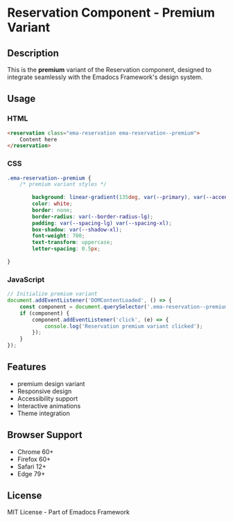 # Reservation Component - Premium Variant

## Description
This is the **premium** variant of the Reservation component, designed to integrate seamlessly with the Emadocs Framework's design system.

## Usage

### HTML
```html
<reservation class="ema-reservation ema-reservation--premium">
    Content here
</reservation>
```

### CSS
```css
.ema-reservation--premium {
    /* premium variant styles */
    
        background: linear-gradient(135deg, var(--primary), var(--accent));
        color: white;
        border: none;
        border-radius: var(--border-radius-lg);
        padding: var(--spacing-lg) var(--spacing-xl);
        box-shadow: var(--shadow-xl);
        font-weight: 700;
        text-transform: uppercase;
        letter-spacing: 0.5px;
    
}
```

### JavaScript
```javascript
// Initialize premium variant
document.addEventListener('DOMContentLoaded', () => {
    const component = document.querySelector('.ema-reservation--premium');
    if (component) {
        component.addEventListener('click', (e) => {
            console.log('Reservation premium variant clicked');
        });
    }
});
```

## Features
- premium design variant
- Responsive design
- Accessibility support
- Interactive animations
- Theme integration

## Browser Support
- Chrome 60+
- Firefox 60+
- Safari 12+
- Edge 79+

## License
MIT License - Part of Emadocs Framework

